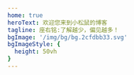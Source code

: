 ```yaml
---
home: true
heroText: 欢迎您来到小松鼠的博客
tagline: 座右铭:了解越少，偏见越多！
bgImage: '/img/bg/bg.2cfdbb33.svg'
bgImageStyle: {
  height: 50vh
}
---
```


<script>
export default {
  mounted () {
    // 隐藏页脚的主题版本信息
    document.getElementsByClassName("footer-wrapper footer")[0].firstElementChild.style.display="none"
  }
}
</script>

